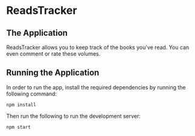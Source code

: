 # ReadsTracker

## The Application

ReadsTracker allows you to keep track of the books you've read. You can even comment or rate these volumes.

## Running the Application

In order to run the app, install the required dependencies by running the following command:

```
npm install
```

Then run the following to run the development server:

```
npm start
```